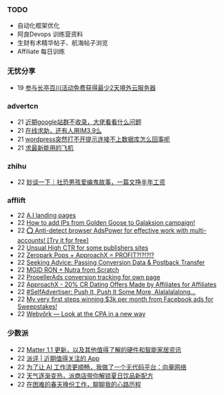 ### TODO
-  自动化框架优化
-  阿良Devops 训练营资料
-  生财有术精华帖子、航海帖子浏览
-  Affiliate 每日训练

### 无忧分享
<!-- ruyo:START -->
-  19 [参与长亭百川活动免费获得最少2天境外云服务器](https://51.ruyo.net/18392.html)<!-- ruyo:END -->

### advertcn
<!-- advertcn:START -->
-  21 [近期google站群不收录，大佬看看什么问题](https://www.advertcn.com/forum.php?mod=viewthread&tid=110481)
-  21 [在线求助，还有人用IM3.9么](https://www.advertcn.com/forum.php?mod=viewthread&tid=110477)
-  21 [wordpress突然打不开提示连接不上数据库怎么回事呢](https://www.advertcn.com/forum.php?mod=viewthread&tid=110475)
-  21 [求最新能用的飞机](https://www.advertcn.com/forum.php?mod=viewthread&tid=110474)<!-- advertcn:END -->

### zhihu
<!-- zhihu:START -->
-  22 [妙谈一下｜社恐男孩爱编鬼故事，一篇文挣半年工资](http://zhuanlan.zhihu.com/p/630620845?utm_campaign=rss&utm_medium=rss&utm_source=rss&utm_content=title)<!-- zhihu:END -->

### afflift
<!-- afflift:START -->
-  22 [A.I landing pages](https://afflift.com/f/threads/a-i-landing-pages.10982/)
-  22 [How to add IPs from Golden Goose to Galaksion campaign!](https://afflift.com/f/threads/how-to-add-ips-from-golden-goose-to-galaksion-campaign.10985/)
-  22 [⭕ Anti-detect browser AdsPower for effective work with multi-accounts! [Try it for free]](https://afflift.com/f/threads/%E2%AD%95-anti-detect-browser-adspower-for-effective-work-with-multi-accounts-try-it-for-free.8805/)
-  22 [Unsual High CTR for some publishers sites](https://afflift.com/f/threads/unsual-high-ctr-for-some-publishers-sites.10978/)
-  22 [Zeropark Pops + ApproachX = PROFIT?!?!?!?](https://afflift.com/f/threads/zeropark-pops-approachx-profit.10973/)
-  22 [Seeking Advice: Passing Conversion Data &amp; Postback Transfer](https://afflift.com/f/threads/seeking-advice-passing-conversion-data-postback-transfer.10981/)
-  22 [MGID RON + Nutra from Scratch](https://afflift.com/f/threads/mgid-ron-nutra-from-scratch.10949/)
-  22 [PropellerAds conversion tracking for own page](https://afflift.com/f/threads/propellerads-conversion-tracking-for-own-page.10939/)
-  22 [ApproachX - 20% CR Dating Offers Made by Affiliates for Affiliates](https://afflift.com/f/threads/approachx-20-cr-dating-offers-made-by-affiliates-for-affiliates.9381/)
-  22 [#SelfAdvertiser: Push It, Push It Some More, Alalalalalong...](https://afflift.com/f/threads/selfadvertiser-push-it-push-it-some-more-alalalalalong.10743/)
-  22 [My very first steps winning $3k per month from Facebook ads for Sweepstakes!](https://afflift.com/f/threads/my-very-first-steps-winning-3k-per-month-from-facebook-ads-for-sweepstakes.10941/)
-  22 [Webvõrk — Look at the CPA in a new way](https://afflift.com/f/threads/webv%C3%B5rk-%E2%80%94-look-at-the-cpa-in-a-new-way.2820/)<!-- afflift:END -->

### 少数派
<!-- sspai:START -->
-  22 [Matter 1.1 更新，以及其他值得了解的硬件和智能家居资讯](https://sspai.com/prime/story/zouzhe-230522)
-  22 [派评 | 近期值得关注的 App](https://sspai.com/post/79940)
-  22 [为了让 AI 工作流更顺畅，我做了一个无代码平台：向量网络](https://sspai.com/post/79916)
-  22 [天气逐渐变热，派商店带你解锁夏日饮品新配方](https://sspai.com/post/79882)
-  22 [在困难的春天换份工作，聊聊我的心路历程](https://sspai.com/post/79877)<!-- sspai:END -->
